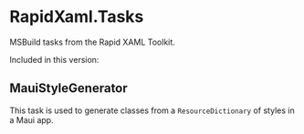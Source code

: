 # RapidXaml.Tasks

MSBuild tasks from the Rapid XAML Toolkit.

Included in this version:

## MauiStyleGenerator

This task is used to generate classes from a `ResourceDictionary` of styles in a Maui app.

